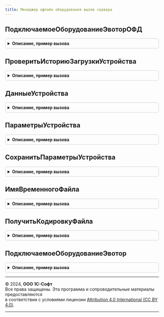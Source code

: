 ```yaml
---
title: Менеджер офлайн оборудования вызов сервера
---
```



## ПодключаемоеОборудованиеЭвоторОФД
<details style="margin: 1em 0; padding: 0.5em; border: 1px solid #ccc; border-radius: 6px;">

<summary style="font-weight: bold; cursor: pointer;">Описание, пример вызова</summary>

```bsl

// Подключаемое оборудование эвотор.
//
// Параметры:
//  ИдентификаторУстройства - СправочникСсылка.ОфлайнОборудование - Идентификатор устройства.
//
// Возвращаемое значение:
//  Булево - Подключаемое оборудование эвотор
Функция ПодключаемоеОборудованиеЭвоторОФД(ИдентификаторУстройства) Экспорт
```

Пример вызова
```bsl
Результат = МенеджерОфлайнОборудованияВызовСервера.ПодключаемоеОборудованиеЭвоторОФД(ИдентификаторУстройства) 
```
</details>

## ПроверитьИсториюЗагрузкиУстройства
<details style="margin: 1em 0; padding: 0.5em; border: 1px solid #ccc; border-radius: 6px;">

<summary style="font-weight: bold; cursor: pointer;">Описание, пример вызова</summary>

```bsl

// Проверить историю загрузки устройства.
//
// Параметры:
//  ИдентификаторУстройства - СправочникСсылка.ОфлайнОборудование - Идентификатор устройства
//
// Возвращаемое значение:
//  Булево - Проверить историю загрузки устройства
Функция ПроверитьИсториюЗагрузкиУстройства(ИдентификаторУстройства) Экспорт
```

Пример вызова
```bsl
Результат = МенеджерОфлайнОборудованияВызовСервера.ПроверитьИсториюЗагрузкиУстройства(ИдентификаторУстройства) 
```
</details>

## ДанныеУстройства
<details style="margin: 1em 0; padding: 0.5em; border: 1px solid #ccc; border-radius: 6px;">

<summary style="font-weight: bold; cursor: pointer;">Описание, пример вызова</summary>

```bsl

// Функция возвращает структуру с данными устройства.
//
// Параметры:
//  Идентификатор - СправочникСсылка.ОфлайнОборудование - экземпляр офлайн оборудования.
//
// Возвращаемое значение:
//  Структура - см. Справочники.ОфлайнОборудование.ДанныеУстройства
//
Функция ДанныеУстройства(Идентификатор) Экспорт
```

Пример вызова
```bsl
Результат = МенеджерОфлайнОборудованияВызовСервера.ДанныеУстройства(Идентификатор) 
```
</details>

## ПараметрыУстройства
<details style="margin: 1em 0; padding: 0.5em; border: 1px solid #ccc; border-radius: 6px;">

<summary style="font-weight: bold; cursor: pointer;">Описание, пример вызова</summary>

```bsl

// Функция возвращает по идентификатору устройства его параметры
//
// Параметры:
//  Идентификатор - СправочникСсылка.ОфлайнОборудование - экземпляр офлайн оборудования.
//
// Возвращаемое значение:
//  Структура.
//
Функция ПараметрыУстройства(Идентификатор) Экспорт
```

Пример вызова
```bsl
Результат = МенеджерОфлайнОборудованияВызовСервера.ПараметрыУстройства(Идентификатор) 
```
</details>

## СохранитьПараметрыУстройства
<details style="margin: 1em 0; padding: 0.5em; border: 1px solid #ccc; border-radius: 6px;">

<summary style="font-weight: bold; cursor: pointer;">Описание, пример вызова</summary>

```bsl

// Процедура предназначена для сохранения параметров устройства
// в реквизит Параметры типа хранилище значения в элементе справочника.
//
// Параметры:
//  Идентификатор - СправочникСсылка.ОфлайнОборудование - экземпляр офлайн оборудования.
//  Параметры - Структура - параметры устройства.
//
// Возвращаемое значение:
//  Булево.
//
Функция СохранитьПараметрыУстройства(Идентификатор, Параметры) Экспорт
```

Пример вызова
```bsl
Результат = МенеджерОфлайнОборудованияВызовСервера.СохранитьПараметрыУстройства(Идентификатор, Параметры) 
```
</details>

## ИмяВременногоФайла
<details style="margin: 1em 0; padding: 0.5em; border: 1px solid #ccc; border-radius: 6px;">

<summary style="font-weight: bold; cursor: pointer;">Описание, пример вызова</summary>

```bsl

// Имя временного файла.
//
// Возвращаемое значение:
//  Строка - Имя временного файла
//
Функция ИмяВременногоФайла() Экспорт
```

Пример вызова
```bsl
Результат = МенеджерОфлайнОборудованияВызовСервера.ИмяВременногоФайла() 
```
</details>

## ПолучитьКодировкуФайла
<details style="margin: 1em 0; padding: 0.5em; border: 1px solid #ccc; border-radius: 6px;">

<summary style="font-weight: bold; cursor: pointer;">Описание, пример вызова</summary>

```bsl

// Функция получения кодировки файла.
//
// Параметры:
//  Кодировка - КодировкаТекста - кодировка при чтении текстового файла, по умолчанию КодировкаТекста.UTF8.
//
// Возвращаемое значение:
//  КодировкаТекста
//
Функция ПолучитьКодировкуФайла(Кодировка = Неопределено) Экспорт
```

Пример вызова
```bsl
Результат = МенеджерОфлайнОборудованияВызовСервера.ПолучитьКодировкуФайла(Кодировка);
```
</details>

## ПодключаемоеОборудованиеЭвотор
<details style="margin: 1em 0; padding: 0.5em; border: 1px solid #ccc; border-radius: 6px;">

<summary style="font-weight: bold; cursor: pointer;">Описание, пример вызова</summary>

```bsl

// Устарела: следует использовать ПодключаемоеОборудованиеЭвоторОФД.
// Подключаемое оборудование эвотор.
//
// Параметры:
//  ИдентификаторУстройства - СправочникСсылка.ОфлайнОборудование - Идентификатор устройства.
//
// Возвращаемое значение:
//  Булево - Подключаемое оборудование эвотор
Функция ПодключаемоеОборудованиеЭвотор(ИдентификаторУстройства) Экспорт
```

Пример вызова
```bsl
Результат = МенеджерОфлайнОборудованияВызовСервера.ПодключаемоеОборудованиеЭвотор(ИдентификаторУстройства) 
```
</details>

---

© 2024, **ООО 1С-Софт**  
Все права защищены. Эта программа и сопроводительные материалы предоставляются  
в соответствии с условиями лицензии [Attribution 4.0 International (CC BY 4.0)](https://creativecommons.org/licenses/by/4.0/legalcode).

---
